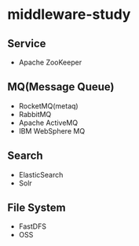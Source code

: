 # middleware-study

## Service

- Apache ZooKeeper

## MQ(Message Queue)

- RocketMQ(metaq)
- RabbitMQ
- Apache ActiveMQ
- IBM WebSphere MQ

## Search

- ElasticSearch
- Solr

## File System

- FastDFS
- OSS
